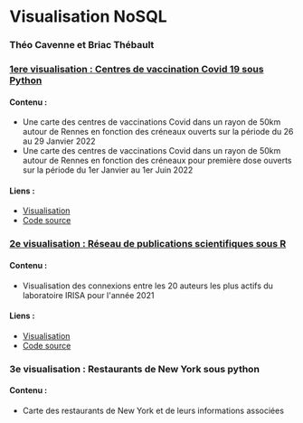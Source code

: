 <h1> Visualisation NoSQL </h1>
<h3> Théo Cavenne et Briac Thébault </h3>

<h3><a href="/NoSQL/1_visu_covid.html"> 1ere visualisation : Centres de vaccination Covid 19 sous Python  </a></h3>

<h4> Contenu : </h4>
<ul>
            <li>Une carte des centres de vaccinations Covid dans un rayon de 50km autour de Rennes en fonction des créneaux ouverts sur la période du 26 au 29 Janvier 2022</li>
            <li>Une carte des centres de vaccinations Covid dans un rayon de 50km autour de Rennes en fonction des créneaux pour première dose ouverts sur la période du 1er Janvier au 1er Juin 2022</li>
        </ul>

<h4> Liens : </h4>
<ul>
            <li> <a href="/NoSQL/1_visu_covid.html" > Visualisation </a> </li>
            <li> <a href="/NoSQL/1_visu_covid.py"> Code source </a></li>
        </ul>



            
<h3> <a href="/NoSQL/2_reseau.html"> 2e visualisation : Réseau de publications scientifiques sous R </a></h3>
<h4> Contenu : </h4>
<ul>
            <li> Visualisation des connexions entre les 20 auteurs les plus actifs du laboratoire IRISA pour l'année 2021</li>    
</ul>

<h4> Liens : </h4>
<ul>
            <li> <a href="/NoSQL/2_reseau.html" > Visualisation </a> </li>
            <li> <a href="/NoSQL/2_reseau.html.rmd"> Code source </a></li>
        </ul>


<h3> 3e visualisation : Restaurants de New York sous python</h3>
<h4> Contenu : </h4>
<ul>
            <li> Carte des restaurants de New York et de leurs informations associées </li>    
</ul>


